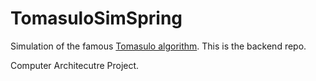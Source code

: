 # TomasuloSimSpring
Simulation of the famous [Tomasulo algorithm](https://en.wikipedia.org/wiki/Tomasulo_algorithm). This is the backend repo.

Computer Architecutre Project.
